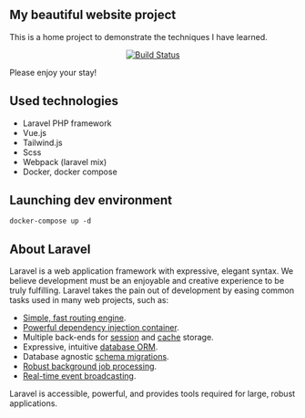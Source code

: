 ## My beautiful website project

This is a home project to demonstrate the techniques I have learned.

[//]: # (<p align="center">)
[//]: # (<img src="https://codelit.tk/favicon/android-chrome-512x512.png" width="400">)
[//]: # (</p>)

<p align="center">
<a href="https://github.com/CodeLit/dev_site/actions"><img src="https://github.com/CodeLit/dev_site/workflows/Host-deploy/badge.svg" alt="Build Status"></a>
</p>

Please enjoy your stay!

## Used technologies
- Laravel PHP framework
- Vue.js
- Tailwind.js
- Scss
- Webpack (laravel mix)
- Docker, docker compose

## Launching dev environment
```
docker-compose up -d
```

## About Laravel

Laravel is a web application framework with expressive, elegant syntax. We believe development must be an enjoyable and creative experience to be truly fulfilling. Laravel takes the pain out of development by easing common tasks used in many web projects, such as:

- [Simple, fast routing engine](https://laravel.com/docs/routing).
- [Powerful dependency injection container](https://laravel.com/docs/container).
- Multiple back-ends for [session](https://laravel.com/docs/session) and [cache](https://laravel.com/docs/cache) storage.
- Expressive, intuitive [database ORM](https://laravel.com/docs/eloquent).
- Database agnostic [schema migrations](https://laravel.com/docs/migrations).
- [Robust background job processing](https://laravel.com/docs/queues).
- [Real-time event broadcasting](https://laravel.com/docs/broadcasting).

Laravel is accessible, powerful, and provides tools required for large, robust applications.
